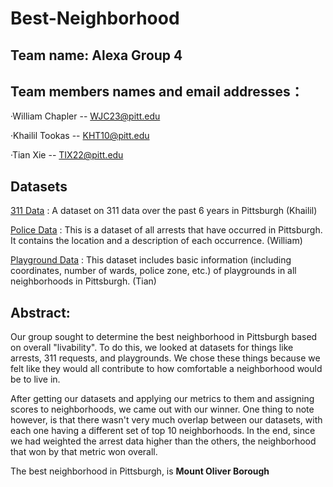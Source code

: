 # Best-Neighborhood
## Team name: Alexa Group 4
## Team members names and email addresses：
·William Chapler -- WJC23@pitt.edu

·Khailil Tookas -- KHT10@pitt.edu

·Tian Xie -- TIX22@pitt.edu

## Datasets
[311 Data](https://data.wprdc.org/datastore/dump/76fda9d0-69be-4dd5-8108-0de7907fc5a4) : A dataset on 311 data over the past 6 years in Pittsburgh (Khailil)

[Police Data](https://data.wprdc.org/datastore/dump/e03a89dd-134a-4ee8-a2bd-62c40aeebc6f) : This is a dataset of all arrests that have occurred in Pittsburgh. It contains the location and a description of each occurrence. (William)

[Playground Data](https://data.wprdc.org/datastore/dump/e39ef76e-0a11-47c8-a86f-a37f55db7a2b) : This dataset includes basic information (including coordinates, number of wards, police zone, etc.) of playgrounds in all neighborhoods in Pittsburgh. (Tian)

## Abstract:

Our group sought to determine the best neighborhood in Pittsburgh based on overall "livability". To do this, we looked at datasets for things like arrests, 311 requests, and playgrounds. We chose these things because we felt like they would all contribute to how comfortable a neighborhood would be to live in.

After getting our datasets and applying our metrics to them and assigning scores to neighborhoods, we came out with our winner. One thing to note however, is that there wasn't very much overlap between our datasets, with each one having a different set of top 10 neighborhoods. In the end, since we had weighted the arrest data higher than the others, the neighborhood that won by that metric won overall.

The best neighborhood in Pittsburgh, is **Mount Oliver Borough**


